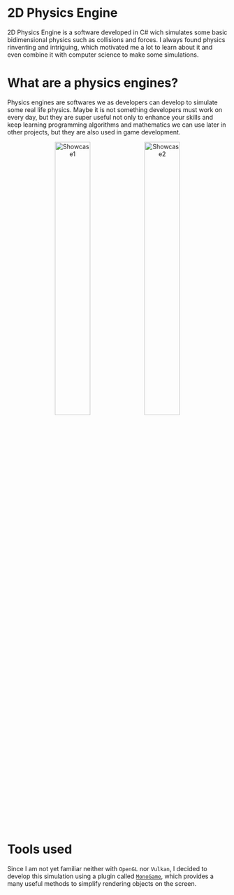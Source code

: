 # 2D Physics Engine

2D Physics Engine is a software developed in C# wich simulates some basic bidimensional physics such as collisions and forces.
I always found physics rinventing and intriguing, which motivated me a lot to learn about it and even combine it with computer science to make some simulations.<br>

# What are a physics engines?

Physics engines are softwares we as developers can develop to simulate some real life physics.
Maybe it is not something developers must work on every day, but they are super useful not only to enhance your skills and keep learning programming algorithms and mathematics we can use later in other projects, but they are also used in game development.

<div align="center">
    <img src="./Images/Image1.gif" alt="Showcase1" width="40%" />
    <img src="./Images/Image2.gif" alt="Showcase2" width="40%" />
</div>

# Tools used

Since I am not yet familiar neither with `OpenGL` nor `Vulkan`, I decided to develop this simulation using a plugin called [`MonoGame`](https://monogame.net/), which provides a many useful methods to simplify rendering objects on the screen.